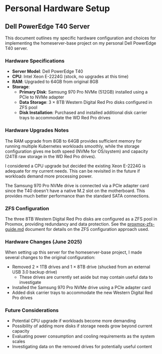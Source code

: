 # Personal Hardware Setup

## Dell PowerEdge T40 Server

This document outlines my specific hardware configuration and choices for implementing the homeserver-base project on my personal Dell PowerEdge T40 server.

### Hardware Specifications

- **Server Model**: Dell PowerEdge T40
- **CPU**: Intel Xeon E-2224G (stock, no upgrades at this time)
- **RAM**: Upgraded to 64GB from original 8GB
- **Storage**:
  - **Primary Disk**: Samsung 970 Pro NVMe (512GB) installed using a PCIe to NVMe adapter
  - **Data Storage**: 3 × 8TB Western Digital Red Pro disks configured in ZFS pool
  - **Disk Installation**: Purchased and installed additional disk carrier trays to accommodate the WD Red Pro drives

### Hardware Upgrades Notes

The RAM upgrade from 8GB to 64GB provides sufficient memory for running multiple Kubernetes workloads smoothly, while the storage configuration gives me both speed (NVMe for OS/system) and capacity (24TB raw storage in the WD Red Pro drives).

I considered a CPU upgrade but decided the existing Xeon E-2224G is adequate for my current needs. This can be revisited in the future if workloads demand more processing power.

The Samsung 970 Pro NVMe drive is connected via a PCIe adapter card since the T40 doesn't have a native M.2 slot on the motherboard. This provides much better performance than the standard SATA connections.

### ZFS Configuration

The three 8TB Western Digital Red Pro disks are configured as a ZFS pool in Proxmox, providing redundancy and data protection. See the [proxmox-zfs-guide.md](/docs/proxmox-zfs-guide.md) document for details on the ZFS configuration approach used.

### Hardware Changes (June 2025)

When setting up this server for the homeserver-base project, I made several changes to the original configuration:

- Removed 2 × 1TB drives and 1 × 8TB drive (shucked from an external USB 3.0 backup drive)
  - These drives are currently set aside but may contain useful data to investigate
- Installed the Samsung 970 Pro NVMe drive using a PCIe adapter card
- Added disk carrier trays to accommodate the new Western Digital Red Pro drives

### Future Considerations

- Potential CPU upgrade if workloads become more demanding
- Possibility of adding more disks if storage needs grow beyond current capacity
- Evaluating power consumption and cooling requirements as the system scales
- Investigating data on the removed drives for potentially useful content
